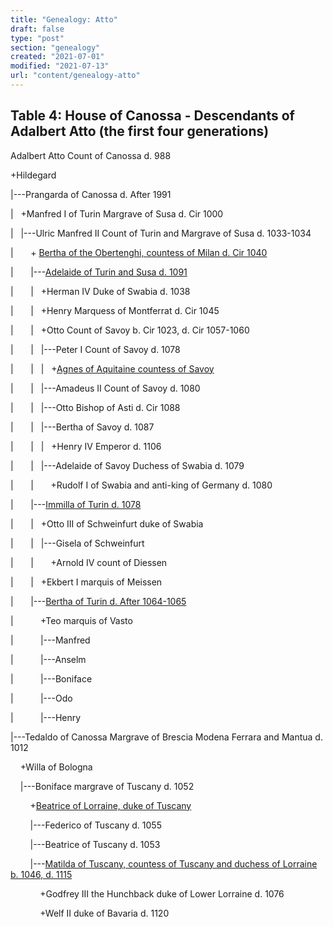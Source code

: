 ```yaml
---
title: "Genealogy: Atto"
draft: false
type: "post"
section: "genealogy"
created: "2021-07-01"
modified: "2021-07-13"
url: "content/genealogy-atto"
---
```

## Table 4: House of Canossa - Descendants of Adalbert Atto (the first four generations)


Adalbert Atto Count of Canossa d. 988  

+Hildegard   

|---Prangarda of Canossa d. After 1991  

|   +Manfred I of Turin Margrave of Susa d. Cir 1000  

|   |---Ulric Manfred II Count of Turin and Margrave of Susa d. 1033-1034  

|       + [Bertha of the Obertenghi, countess of Milan d. Cir 1040](https://epistolae.ctl.columbia.edu/woman/129.html)  

|       |---[Adelaide of Turin and Susa d. 1091](https://epistolae.ctl.columbia.edu/woman/105.html)  

|       |   +Herman IV Duke of Swabia d. 1038  

|       |   +Henry Marquess of Montferrat d. Cir 1045  

|       |   +Otto Count of Savoy b. Cir 1023, d. Cir 1057-1060  

|       |   |---Peter I Count of Savoy d. 1078  

|       |   |   +[Agnes of Aquitaine countess of Savoy](https://epistolae.ctl.columbia.edu/woman/25340.html)   

|       |   |---Amadeus II Count of Savoy d. 1080  

|       |   |---Otto Bishop of Asti d. Cir 1088  

|       |   |---Bertha of Savoy d. 1087  

|       |   |   +Henry IV Emperor d. 1106  

|       |   |---Adelaide of Savoy Duchess of Swabia d. 1079  

|       |       +Rudolf I of Swabia and anti-king of Germany d. 1080  

|       |---[Immilla of Turin d. 1078](https://epistolae.ctl.columbia.edu/woman/128.html)  

|       |   +Otto III of Schweinfurt duke of Swabia   

|       |   |---Gisela of Schweinfurt   

|       |       +Arnold IV count of Diessen   

|       |   +Ekbert I marquis of Meissen   

|       |---[Bertha of Turin d. After 1064-1065](https://epistolae.ctl.columbia.edu/woman/25368.html)  

|           +Teo marquis of Vasto   

|           |---Manfred   

|           |---Anselm   

|           |---Boniface   

|           |---Odo   

|           |---Henry   

|---Tedaldo of Canossa Margrave of Brescia Modena Ferrara and Mantua d. 1012  

    +Willa of Bologna   

    |---Boniface margrave of Tuscany d. 1052  

        +[Beatrice of Lorraine, duke of Tuscany](https://epistolae.ctl.columbia.edu/woman/20.html)  

        |---Federico of Tuscany d. 1055  

        |---Beatrice of Tuscany d. 1053  

        |---[Matilda of Tuscany, countess of Tuscany and duchess of Lorraine b. 1046, d. 1115](https://epistolae.ctl.columbia.edu/woman/29.html)  

            +Godfrey III the Hunchback duke of Lower Lorraine d. 1076  

            +Welf II duke of Bavaria d. 1120  




